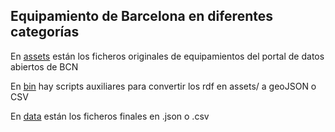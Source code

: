 Equipamiento de Barcelona en diferentes categorías
--------------------------------------------------

En [assets](assets/) están los ficheros originales de equipamientos del portal de datos abiertos de BCN  

En [bin](bin/) hay scripts auxiliares para convertir los rdf en assets/ a geoJSON o CSV  

En [data](data/) están los ficheros finales en .json o .csv  

